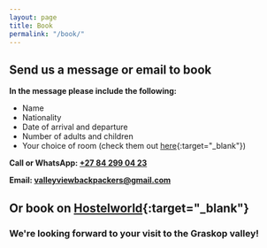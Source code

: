 ```yaml
---
layout: page
title: Book
permalink: "/book/"
---
```


## Send us a message or email to book

**In the message please include the following:**
- Name
- Nationality
- Date of arrival and departure
- Number of adults and children
- Your choice of room (check them out [here](http://valley-view.co.za/rates/){:target="_blank"})

**Call or WhatsApp: [+27 84 299 04 23](tel:+27842990423)**

**Email: [valleyviewbackpackers@gmail.com](mailto:valleyviewbackpackers@gmail.com?subject=Website%20booking%20🌅)**

## Or book on [Hostelworld](https://www.hostelworld.com/hosteldetails.php/Valley-View-Backpackers/Graskop/73460){:target="_blank"}

### We're looking forward to your visit to the Graskop valley!